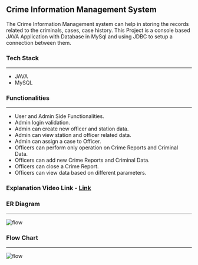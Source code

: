 ## Crime Information Management System

The Crime Information Management system can help in storing the records related to the criminals, cases, case history. This Project is a console based JAVA Application with Database in MySql and using JDBC to setup a connection between them.

### Tech Stack

------------



- JAVA
- MySQL

### Functionalities

------------

- User and Admin Side Functionalities.
- Admin login validation.
- Admin can create new officer and station data.
- Admin can view station and officer related data.
- Admin can assign a case to Officer.
- Officers can perform only operation on Crime Reports and Criminal Data.
- Officers can add new Crime Reports and Criminal Data.
- Officers can close a Crime Report.
- Officers can view data based on different parameters. 

### Explanation Video Link -  [Link](https://drive.google.com/file/d/1jVh4VdCKa9qJsy5WGvakcqV2TljPiSUy/view?usp=share_link)

### ER Diagram
------------
<img src='https://drive.google.com/uc?export=view&id=12quw3vOZ1muSMWkMglNz7KfWSNy2TrfL' alt='flow'>

### Flow Chart
------------
<img src='https://drive.google.com/uc?export=view&id=10AaAr9mUsLJTnd5lZMJ4t2TabGY_zqAT' alt='flow'>





